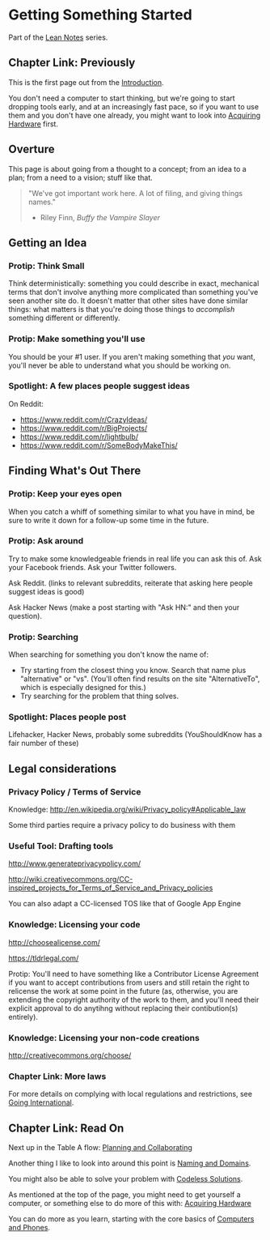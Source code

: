 # Getting Something Started

Part of the [Lean Notes][] series.

[Lean Notes]: y063t-8w892-wm8ty-pg17v-k8gwm

## Chapter Link: Previously

This is the first page out from the [Introduction][].

You don't need a computer to start thinking, but we're going to start dropping tools early, and at an increasingly fast pace, so if you want to use them and you don't have one already, you might want to look into [Acquiring Hardware][] first.

## Overture

This page is about going from a thought to a concept; from an idea to a plan; from a need to a vision; stuff like that.

> "We've got important work here. A lot of filing, and giving things names."
> - Riley Finn, *Buffy the Vampire Slayer*

## Getting an Idea

### Protip: Think Small

Think deterministically: something you could describe in exact, mechanical terms that don't involve anything more complicated than something you've seen another site do. It doesn't matter that other sites have done similar things: what matters is that you're doing those things to *accomplish* something different or differently.

### Protip: Make something you'll use

You should be your \#1 user. If you aren't making something that *you* want, you'll never be able to understand what you should be working on.

### Spotlight: A few places people suggest ideas

On Reddit:

- https://www.reddit.com/r/CrazyIdeas/
- https://www.reddit.com/r/BigProjects/
- https://www.reddit.com/r/lightbulb/
- https://www.reddit.com/r/SomeBodyMakeThis/

## Finding What's Out There

### Protip: Keep your eyes open

When you catch a whiff of something similar to what you have in mind, be sure to write it down for a follow-up some time in the future.

### Protip: Ask around

Try to make some knowledgeable friends in real life you can ask this of. Ask your Facebook friends. Ask your Twitter followers.

Ask Reddit. (links to relevant subreddits, reiterate that asking here people suggest ideas is good)

Ask Hacker News (make a post starting with "Ask HN:" and then your question).

### Protip: Searching

When searching for something you don't know the name of:

- Try starting from the closest thing you know. Search that name plus "alternative" or "vs". (You'll often find results on the site "AlternativeTo", which is especially designed for this.)
- Try searching for the problem that thing solves.

### Spotlight: Places people post

Lifehacker, Hacker News, probably some subreddits (YouShouldKnow has a fair number of these)

## Legal considerations

### Privacy Policy / Terms of Service

Knowledge: http://en.wikipedia.org/wiki/Privacy_policy#Applicable_law

Some third parties require a privacy policy to do business with them

### Useful Tool: Drafting tools

http://www.generateprivacypolicy.com/

http://wiki.creativecommons.org/CC-inspired_projects_for_Terms_of_Service_and_Privacy_policies

You can also adapt a CC-licensed TOS like that of Google App Engine

### Knowledge: Licensing your code

http://choosealicense.com/

https://tldrlegal.com/

Protip: You'll need to have something like a Contributor License Agreement if you want to accept contributions from users and still retain the right to relicense the work at some point in the future (as, otherwise, you are extending the copyright authority of the work to them, and you'll need their explicit approval to do anytihng without replacing their contibution(s) entirely).

### Knowledge: Licensing your non-code creations

http://creativecommons.org/choose/

### Chapter Link: More laws

For more details on complying with local regulations and restrictions, see [Going International][].

## Chapter Link: Read On

Next up in the Table A flow: [Planning and Collaborating][]

Another thing I like to look into around this point is [Naming and Domains][].

You might also be able to solve your problem with [Codeless Solutions][].

As mentioned at the top of the page, you might need to get yourself a computer, or something else to do more of this with: [Acquiring Hardware][]

You can do more as you learn, starting with the core basics of [Computers and Phones][].

[Introduction]: h5z1f-3585r-06adb-qtwcd-2n3pc
[Acquiring Hardware]: acnjr-a6j2a-mgajm-vkk2a-asqr5
[Planning and Collaborating]: by0ga-fqep7-gm8t1-an8dw-2qm8s
[Naming and Domains]: s4gtn-a90bz-raask-8hdna-kfrcv
[Codeless Solutions]: n41q0-00xsg-raaee-sba9m-99v4k
[Computers and Phones]: 9x78s-p7kay-4gbg8-35gva-z4xrx
[Going International]: 1tbaz-mjmyd-179pr-8d2r6-sqtr6
